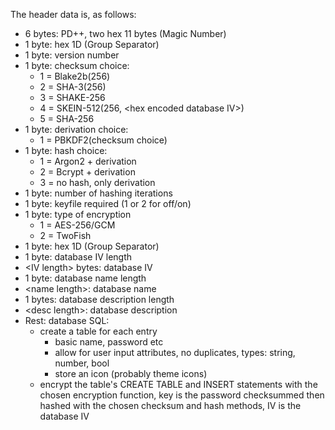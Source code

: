The header data is, as follows:
- 6 bytes: PD++, two hex 11 bytes (Magic Number)
- 1 byte: hex 1D (Group Separator)
- 1 byte: version number
- 1 byte: checksum choice:
  * 1 = Blake2b(256)
  * 2 = SHA-3(256)
  * 3 = SHAKE-256
  * 4 = SKEIN-512(256, \<hex encoded database IV\>)
  * 5 = SHA-256
- 1 byte: derivation choice:
  * 1 = PBKDF2(checksum choice)
- 1 byte: hash choice:
  * 1 = Argon2 + derivation
  * 2 = Bcrypt + derivation
  * 3 = no hash, only derivation
- 1 byte: number of hashing iterations
- 1 byte: keyfile required (1 or 2 for off/on)
- 1 byte: type of encryption
  * 1 = AES-256/GCM
  * 2 = TwoFish
- 1 byte: hex 1D (Group Separator)
- 1 byte: database IV length
- \<IV length\> bytes: database IV
- 1 byte: database name length
- \<name length\>: database name
- 1 bytes: database description length
- \<desc length\>: database description
- Rest: database SQL:
  * create a table for each entry
    - basic name, password etc
    - allow for user input attributes, no duplicates, types: string, number, bool
    - store an icon (probably theme icons)
  * encrypt the table's CREATE TABLE and INSERT statements with the chosen encryption function, key is the password checksummed then hashed with the chosen checksum and hash methods, IV is the database IV
